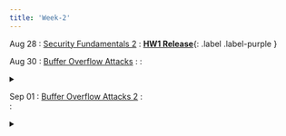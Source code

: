 ```yaml
---
title: 'Week-2'
---
```



Aug 28
: [Security Fundamentals 2](https://purdue.brightspace.com/d2l/le/content/832199/Home?itemIdentifier=D2L.LE.Content.ContentObject.ModuleCO-14079300)
  :  [**HW1 Release**](https://purdue.brightspace.com/d2l/le/content/832199/viewContent/14099764/View){: .label .label-purple }



Aug 30
: [Buffer Overflow Attacks](https://purdue.brightspace.com/d2l/le/content/832199/viewContent/14155049/View)
  : 
  : <details title="recommended readings" class="my"><summary><i class="icon fas fa-book-reader "></i></summary><span class="fs-2" markdown=1>Read: [Smashing the Stack for Fun and Profit by Aleph One](http://phrack.org/issues/49/14.html#article); Optional: 0×300-0×320 from [Hacking book](http://www.lib.purdue.edu/holdings?isbn=9781593271442&course=202410-CS-42600). 0×200-0×270 if you don't have a strong C background.</span></details>

Sep 01
: [Buffer Overflow Attacks 2](https://purdue.brightspace.com/d2l/le/content/832199/viewContent/14155050/View) 
  :  
  : <details title="recommended readings" class="my"><summary><i class="icon fas fa-book-reader "></i></summary><span class="fs-2" markdown=1>Same as prev lecture: Read [Smashing the Stack for Fun and Profit by Aleph One](http://phrack.org/issues/49/14.html#article); Optional: 0×300-0×320 from [Hacking book](http://www.lib.purdue.edu/holdings?isbn=9781593271442&course=202410-CS-42600). 0×200-0×270 if you don't have a strong C background.</span></details>
